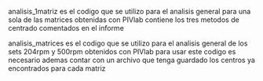 analisis_1matriz es el codigo que se utilizo para el analisis general para una sola de las matrices obtenidas con PIVlab
contiene los tres metodos de centrado comentados en el informe

analisis_matrices es el codigo que se utilizo para el analisis general de los sets 204rpm y 500rpm obtenidos con PIVlab
para usar este codigo es necesario ademas contar con un archivo que tenga guardado los centros ya encontrados para cada matriz 
